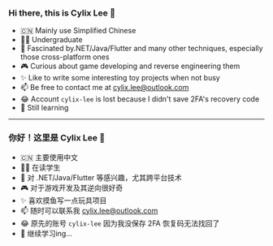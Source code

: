 ### Hi there, this is Cylix Lee 👋

- 🇨🇳 Mainly use Simplified Chinese
- 👨‍🎓 Undergraduate
- 🥰 Fascinated by.NET/Java/Flutter and many other techniques, especially those cross-platform ones
- 🎮 Curious about game developing and reverse engineering them
- ✨ Like to write some interesting toy projects when not busy
- 📫 Be free to contact me at cylix.lee@outlook.com
- 😂 Account `cylix-lee` is lost because I didn't save 2FA's recovery code
- 🌱 Still learning

---

### 你好！这里是 Cylix Lee 👋

- 🇨🇳 主要使用中文
- 👨‍🎓 在读学生
- 🥰 对 .NET/Java/Flutter 等感兴趣，尤其跨平台技术
- 🎮 对于游戏开发及其逆向很好奇
- ✨ 喜欢摸鱼写一点玩具项目
- 📫 随时可以联系我 cylix.lee@outlook.com
- 😂 原先的账号 `cylix-lee` 因为我没保存 2FA 恢复码无法找回了
- 🌱 继续学习ing...

<!--
**cylixlee/cylixlee** is a ✨ _special_ ✨ repository because its `README.md` (this file) appears on your GitHub profile.

Here are some ideas to get you started:

- 🔭 I’m currently working on ...
- 🌱 I’m currently learning ...
- 👯 I’m looking to collaborate on ...
- 🤔 I’m looking for help with ...
- 💬 Ask me about ...
- 📫 How to reach me: ...
- 😄 Pronouns: ...
- ⚡ Fun fact: ...
-->

